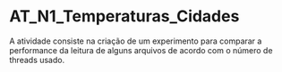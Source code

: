 # AT_N1_Temperaturas_Cidades
 A atividade consiste na criação de um experimento para comparar a performance da leitura de alguns arquivos de acordo com o número de threads usado.
